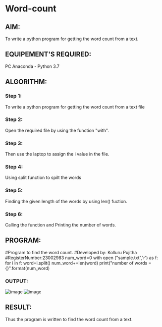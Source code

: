 # Word-count
## AIM:
To write a python program for getting the word count from a text.
## EQUIPEMENT'S REQUIRED: 
PC Anaconda - Python 3.7
## ALGORITHM: 
### Step 1:
To write a python program for getting the word count from a text file
### Step 2: 
 Open the required file by using the function "with".
### Step 3: 
Then use the laptop to assign the i value in the file.
### Step 4:  
Using split function to spilt the words
### Step 5: 
Finding the given length of the words by using len() fuction.
### Step 6: 
Calling the function and Printing the number of words.
## PROGRAM:
#Program to find the word count.
#Developed by: Kolluru Pujitha
#RegisterNumber:23002983
num_word=0
with open ("sample.txt",'r') as f:
for i in f:
word=i.split()
num_word+=len(word)
print("number of words ={}".format(num_word)
### OUTPUT:
 
![image](https://github.com/KolluruPujitha/Word-count/assets/150231340/3625c000-8b68-49e4-ae55-2da0388bcb1e)
![image](https://github.com/KolluruPujitha/Word-count/assets/150231340/6563dfa9-7615-48ed-ab85-790db7edf7ab)


## RESULT:
Thus the program is written to find the word count from a text.
